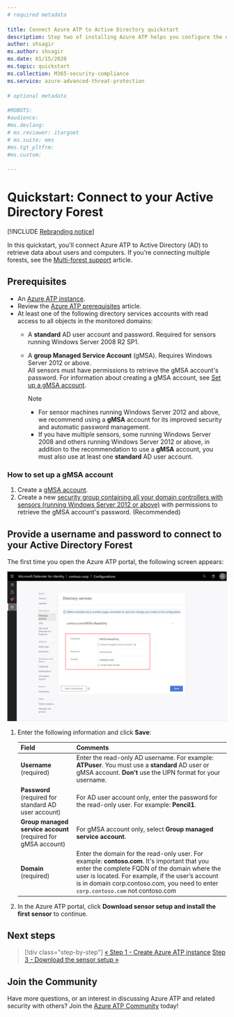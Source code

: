 ```yaml
---
# required metadata

title: Connect Azure ATP to Active Directory quickstart
description: Step two of installing Azure ATP helps you configure the domain connectivity settings on your Azure ATP cloud service
author: shsagir
ms.author: shsagir
ms.date: 01/15/2020
ms.topic: quickstart
ms.collection: M365-security-compliance
ms.service: azure-advanced-threat-protection

# optional metadata

#ROBOTS:
#audience:
#ms.devlang:
# ms.reviewer: itargoet
# ms.suite: ems
#ms.tgt_pltfrm:
#ms.custom:

---
```


# Quickstart: Connect to your Active Directory Forest

[!INCLUDE [Rebranding notice](includes/rebranding.md)]

In this quickstart, you'll connect Azure ATP to Active Directory (AD) to retrieve data about users and computers. If you're connecting multiple forests, see the [Multi-forest support](multi-forest.md) article.

## Prerequisites

- An [Azure ATP instance](install-step1.md).
- Review the [Azure ATP prerequisites](prerequisites.md) article.
- At least one of the following directory services accounts with read access to all objects in the monitored domains:
  - A **standard** AD user account and password. Required for sensors running Windows Server 2008 R2 SP1.
  - A **group Managed Service Account** (gMSA). Requires Windows Server 2012 or above.  
  All sensors must have permissions to retrieve the gMSA account's password. For information about creating a gMSA account, see [Set up a gMSA account](#how-to-set-up-a-gmsa-account).

    > [!NOTE]
    >
    > - For sensor machines running Windows Server 2012 and above, we recommend using a **gMSA** account for its improved security and automatic password management.
    > - If you have multiple sensors, some running Windows Server 2008 and others running Windows Server 2012 or above, in addition to the recommendation to use a **gMSA** account, you must also use at least one **standard** AD user account.

### How to set up a gMSA account

1. Create a [gMSA account](/windows-server/security/group-managed-service-accounts/getting-started-with-group-managed-service-accounts#BKMK_CreateGMSA).
1. Create a new [security group containing all your domain controllers with sensors (running Windows Server 2012 or above)](/windows-server/security/group-managed-service-accounts/getting-started-with-group-managed-service-accounts#BKMK_AddMemberHosts) with permissions to retrieve the gMSA account's password. (Recommended)

## Provide a username and password to connect to your Active Directory Forest

The first time you open the Azure ATP portal, the following screen appears:

![Azure ATP welcome stage 1](media/directory-services.png)

1. Enter the following information and click **Save**:

    |Field|Comments|
    |---|---|
    |**Username** (required)|Enter the read-only AD username. For example: **ATPuser**. You must use a **standard** AD user or gMSA account. **Don't** use the UPN format for your username.|
    |**Password** (required for standard AD user account)|For AD user account only, enter the password for the read-only user. For example: **Pencil1**.|
    |**Group managed service account** (required for gMSA account)|For gMSA account only, select **Group managed service account**.|
    |**Domain** (required)|Enter the domain for the read-only user. For example: **contoso.com**. It's important that you enter the complete FQDN of the domain where the user is located. For example, if the user’s account is in domain corp.contoso.com, you need to enter `corp.contoso.com` not contoso.com|

1. In the Azure ATP portal, click **Download sensor setup and install the first sensor** to continue.

## Next steps

> [!div class="step-by-step"]
> [« Step 1 - Create Azure ATP instance](install-step1.md)
> [Step 3 - Download the sensor setup »](install-step3.md)

## Join the Community

Have more questions, or an interest in discussing Azure ATP and related security with others? Join the [Azure ATP Community](https://aka.ms/azureatpcommunity) today!
